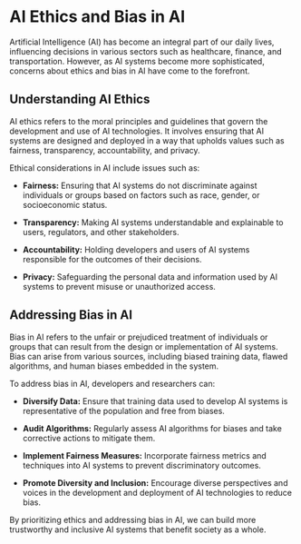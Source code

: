 <h1>AI Ethics and Bias in AI</h1>
<p>Artificial Intelligence (AI) has become an integral part of our daily lives, influencing decisions in various sectors such as healthcare, finance, and transportation. However, as AI systems become more sophisticated, concerns about ethics and bias in AI have come to the forefront.</p>
<h2>Understanding AI Ethics</h2>
<p>AI ethics refers to the moral principles and guidelines that govern the development and use of AI technologies. It involves ensuring that AI systems are designed and deployed in a way that upholds values such as fairness, transparency, accountability, and privacy.</p>
<p>Ethical considerations in AI include issues such as:</p>
<ul>
<li>
<p><strong>Fairness:</strong> Ensuring that AI systems do not discriminate against individuals or groups based on factors such as race, gender, or socioeconomic status.</p>
</li>
<li>
<p><strong>Transparency:</strong> Making AI systems understandable and explainable to users, regulators, and other stakeholders.</p>
</li>
<li>
<p><strong>Accountability:</strong> Holding developers and users of AI systems responsible for the outcomes of their decisions.</p>
</li>
<li>
<p><strong>Privacy:</strong> Safeguarding the personal data and information used by AI systems to prevent misuse or unauthorized access.</p>
</li>
</ul>
<h2>Addressing Bias in AI</h2>
<p>Bias in AI refers to the unfair or prejudiced treatment of individuals or groups that can result from the design or implementation of AI systems. Bias can arise from various sources, including biased training data, flawed algorithms, and human biases embedded in the system.</p>
<p>To address bias in AI, developers and researchers can:</p>
<ul>
<li>
<p><strong>Diversify Data:</strong> Ensure that training data used to develop AI systems is representative of the population and free from biases.</p>
</li>
<li>
<p><strong>Audit Algorithms:</strong> Regularly assess AI algorithms for biases and take corrective actions to mitigate them.</p>
</li>
<li>
<p><strong>Implement Fairness Measures:</strong> Incorporate fairness metrics and techniques into AI systems to prevent discriminatory outcomes.</p>
</li>
<li>
<p><strong>Promote Diversity and Inclusion:</strong> Encourage diverse perspectives and voices in the development and deployment of AI technologies to reduce bias.</p>
</li>
</ul>
<p>By prioritizing ethics and addressing bias in AI, we can build more trustworthy and inclusive AI systems that benefit society as a whole.</p>